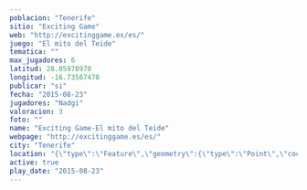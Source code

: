 ```yaml
---
poblacion: "Tenerife"
sitio: "Exciting Game"
web: "http://excitinggame.es/es/"
juego: "El mito del Teide"
tematica: ""
max_jugadores: 6
latitud: 28.05978970
longitud: -16.73567470
publicar: "si"
fecha: "2015-08-23"
jugadores: "Nadgi"
valoracion: 3
foto: ""
name: "Exciting Game-El mito del Teide"
webpage: "http://excitinggame.es/es/"
city: "Tenerife"
location: "{\"type\":\"Feature\",\"geometry\":{\"type\":\"Point\",\"coordinates\":[\"28,05978970\",\"-16,73567470\"]}}"
active: true
play_date: "2015-08-23"
---
```

